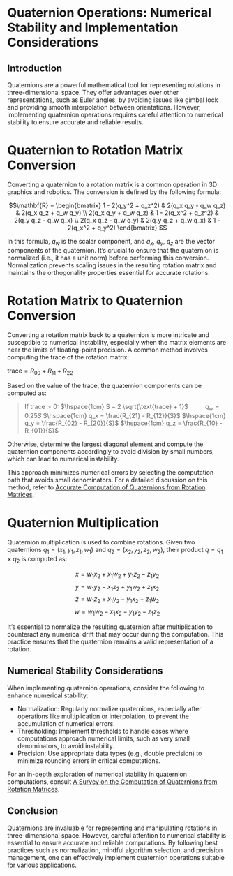 # Quaternion Operations: Numerical Stability and Implementation Considerations

## Introduction

Quaternions are a powerful mathematical tool for representing rotations in three-dimensional space. They offer advantages over other representations, such as Euler angles, by avoiding issues like gimbal lock and providing smooth interpolation between orientations. However, implementing quaternion operations requires careful attention to numerical stability to ensure accurate and reliable results.

# Quaternion to Rotation Matrix Conversion

Converting a quaternion to a rotation matrix is a common operation in 3D graphics and robotics. The conversion is defined by the following formula:

$$\mathbf{R} = \begin{bmatrix}
1 - 2(q_y^2 + q_z^2) & 2(q_x q_y - q_w q_z) & 2(q_x q_z + q_w q_y) \\
2(q_x q_y + q_w q_z) & 1 - 2(q_x^2 + q_z^2) & 2(q_y q_z - q_w q_x) \\
2(q_x q_z - q_w q_y) & 2(q_y q_z + q_w q_x) & 1 - 2(q_x^2 + q_y^2)
\end{bmatrix}
$$

In this formula, $q_w$ is the scalar component, and $q_x$, $q_y$, $q_z$ are the vector components of the quaternion. It’s crucial to ensure that the quaternion is normalized (i.e., it has a unit norm) before performing this conversion. Normalization prevents scaling issues in the resulting rotation matrix and maintains the orthogonality properties essential for accurate rotations.

# Rotation Matrix to Quaternion Conversion

Converting a rotation matrix back to a quaternion is more intricate and susceptible to numerical instability, especially when the matrix elements are near the limits of floating-point precision. A common method involves computing the trace of the rotation matrix:

$\text{trace} = R_{00} + R_{11} + R_{22}$

Based on the value of the trace, the quaternion components can be computed as:
> $\text{If } \text{trace} > 0:$
> $\hspace{1cm} S = 2 \sqrt{\text{trace} + 1}$
> $\hspace{1cm} q_w = 0.25 S$
> $\hspace{1cm} q_x = \frac{R_{21} - R_{12}}{S}$
> $\hspace{1cm} q_y = \frac{R_{02} - R_{20}}{S}$
> $\hspace{1cm} q_z = \frac{R_{10} - R_{01}}{S}$

  Otherwise, determine the largest diagonal element and compute the quaternion components accordingly to avoid division by small numbers, which can lead to numerical instability.

This approach minimizes numerical errors by selecting the computation path that avoids small denominators. For a detailed discussion on this method, refer to [Accurate Computation of Quaternions from Rotation Matrices](https://digital.csic.es/bitstream/10261/179990/1/Accurate%20Computation_Sarabandi.pdf).

# Quaternion Multiplication

Quaternion multiplication is used to combine rotations. Given two quaternions $q_1 = (x_1, y_1, z_1, w_1)$ and $q_2 = (x_2, y_2, z_2, w_2)$, their product $q = q_1 \times q_2$ is computed as:

$$
x = w_1 x_2 + x_1 w_2 + y_1 z_2 - z_1 y_2
$$
$$
y = w_1 y_2 - x_1 z_2 + y_1 w_2 + z_1 x_2
$$
$$
z = w_1 z_2 + x_1 y_2 - y_1 x_2 + z_1 w_2
$$
$$
w = w_1 w_2 - x_1 x_2 - y_1 y_2 - z_1 z_2
$$

It’s essential to normalize the resulting quaternion after multiplication to counteract any numerical drift that may occur during the computation. This practice ensures that the quaternion remains a valid representation of a rotation.

## Numerical Stability Considerations

When implementing quaternion operations, consider the following to enhance numerical stability:
* Normalization: Regularly normalize quaternions, especially after operations like multiplication or interpolation, to prevent the accumulation of numerical errors.
* Thresholding: Implement thresholds to handle cases where computations approach numerical limits, such as very small denominators, to avoid instability.
* Precision: Use appropriate data types (e.g., double precision) to minimize rounding errors in critical computations.

For an in-depth exploration of numerical stability in quaternion computations, consult [A Survey on the Computation of Quaternions from Rotation Matrices](https://digital.csic.es/bitstream/10261/202072/1/A%20Survey%20on%20the%20Computation_Sarabandi.pdf).

## Conclusion

Quaternions are invaluable for representing and manipulating rotations in three-dimensional space. However, careful attention to numerical stability is essential to ensure accurate and reliable computations. By following best practices such as normalization, mindful algorithm selection, and precision management, one can effectively implement quaternion operations suitable for various applications.
